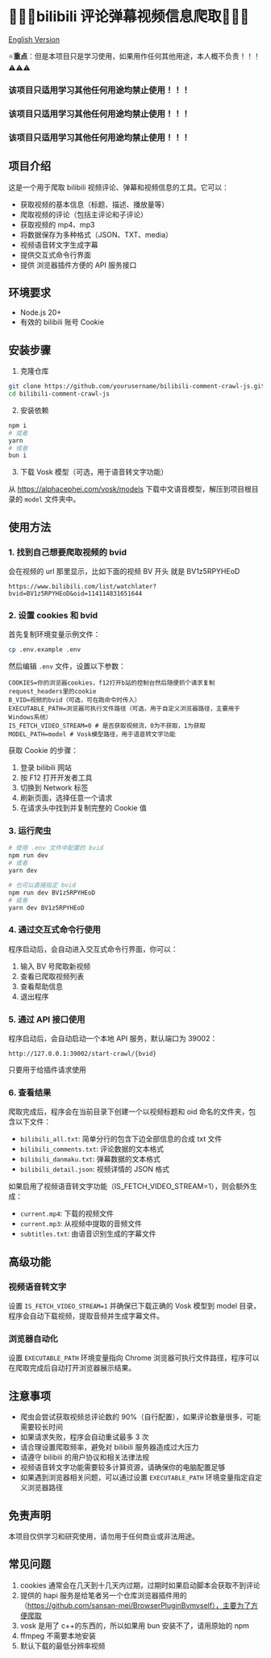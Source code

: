 # &#x1F308;&#x1F308;&#x1F308;bilibili 评论弹幕视频信息爬取&#x1F308;&#x1F308;&#x1F308;

[English Version](README.en.md)

⭐**重点**：但是本项目只是学习使用，如果用作任何其他用途，本人概不负责！！！⚠⚠⚠

### 该项目只适用学习其他任何用途均禁止使用！！！

### 该项目只适用学习其他任何用途均禁止使用！！！

### 该项目只适用学习其他任何用途均禁止使用！！！

## 项目介绍

这是一个用于爬取 bilibili 视频评论、弹幕和视频信息的工具。它可以：

- 获取视频的基本信息（标题、描述、播放量等）
- 爬取视频的评论（包括主评论和子评论）
- 获取视频的 mp4、mp3
- 将数据保存为多种格式（JSON、TXT、media）
- 视频语音转文字生成字幕
- 提供交互式命令行界面
- 提供 浏览器插件方便的 API 服务接口

## 环境要求

- Node.js 20+
- 有效的 bilibili 账号 Cookie

## 安装步骤

1. 克隆仓库

```bash
git clone https://github.com/yourusername/bilibili-comment-crawl-js.git
cd bilibili-comment-crawl-js
```

2. 安装依赖

```bash
npm i
# 或者
yarn
# 或者
bun i
```

3. 下载 Vosk 模型（可选，用于语音转文字功能）

从 https://alphacephei.com/vosk/models 下载中文语音模型，解压到项目根目录的 `model` 文件夹中。

## 使用方法

### 1. 找到自己想要爬取视频的 bvid

会在视频的 url 那里显示，比如下面的视频 BV 开头 就是 BV1z5RPYHEoD

```
https://www.bilibili.com/list/watchlater?bvid=BV1z5RPYHEoD&oid=114114831651644
```

### 2. 设置 cookies 和 bvid

首先复制环境变量示例文件：

```bash
cp .env.example .env
```

然后编辑 `.env` 文件，设置以下参数：

```
COOKIES=你的浏览器cookies，f12打开b站的控制台然后随便抓个请求复制request_headers里的cookie
B_VID=视频的bvid（可选，可在跑命令时传入）
EXECUTABLE_PATH=浏览器可执行文件路径（可选，用于自定义浏览器路径，主要用于Windows系统）
IS_FETCH_VIDEO_STREAM=0 # 是否获取视频流，0为不获取，1为获取
MODEL_PATH=model # Vosk模型路径，用于语音转文字功能
```

获取 Cookie 的步骤：

1. 登录 bilibili 网站
2. 按 F12 打开开发者工具
3. 切换到 Network 标签
4. 刷新页面，选择任意一个请求
5. 在请求头中找到并复制完整的 Cookie 值

### 3. 运行爬虫

```bash
# 使用 .env 文件中配置的 bvid
npm run dev
# 或者
yarn dev

# 也可以直接指定 bvid
npm run dev BV1z5RPYHEoD
# 或者
yarn dev BV1z5RPYHEoD
```

### 4. 通过交互式命令行使用

程序启动后，会自动进入交互式命令行界面，你可以：

1. 输入 BV 号爬取新视频
2. 查看已爬取视频列表
3. 查看帮助信息
4. 退出程序

### 5. 通过 API 接口使用

程序启动后，会自动启动一个本地 API 服务，默认端口为 39002：

```
http://127.0.0.1:39002/start-crawl/{bvid}
```

只要用于给插件请求使用

### 6. 查看结果

爬取完成后，程序会在当前目录下创建一个以视频标题和 oid 命名的文件夹，包含以下文件：

- `bilibili_all.txt`: 简单分行的包含下边全部信息的合成 txt 文件
- `bilibili_comments.txt`: 评论数据的文本格式
- `bilibili_danmaku.txt`: 弹幕数据的文本格式
- `bilibili_detail.json`: 视频详情的 JSON 格式

如果启用了视频语音转文字功能（IS_FETCH_VIDEO_STREAM=1），则会额外生成：

- `current.mp4`: 下载的视频文件
- `current.mp3`: 从视频中提取的音频文件
- `subtitles.txt`: 由语音识别生成的字幕文件

## 高级功能

### 视频语音转文字

设置 `IS_FETCH_VIDEO_STREAM=1` 并确保已下载正确的 Vosk 模型到 model 目录，程序会自动下载视频，提取音频并生成字幕文件。

### 浏览器自动化

设置 `EXECUTABLE_PATH` 环境变量指向 Chrome 浏览器可执行文件路径，程序可以在爬取完成后自动打开浏览器展示结果。

## 注意事项

- 爬虫会尝试获取视频总评论数的 90%（自行配置），如果评论数量很多，可能需要较长时间
- 如果请求失败，程序会自动重试最多 3 次
- 请合理设置爬取频率，避免对 bilibili 服务器造成过大压力
- 请遵守 bilibili 的用户协议和相关法律法规
- 视频语音转文字功能需要较多计算资源，请确保你的电脑配置足够
- 如果遇到浏览器相关问题，可以通过设置 `EXECUTABLE_PATH` 环境变量指定自定义浏览器路径

## 免责声明

本项目仅供学习和研究使用，请勿用于任何商业或非法用途。

## 常见问题

1. cookies 通常会在几天到十几天内过期，过期时如果启动脚本会获取不到评论
2. 提供的 hapi 服务是给笔者另一个仓库浏览器插件用的（https://github.com/sansan-mei/BrowserPluginBymyself），主要为了方便爬取
3. vosk 是用了 c++的东西的，所以如果用 bun 安装不了，请用原始的 npm
4. ffmpeg 不需要本地安装
5. 默认下载的最低分辨率视频
